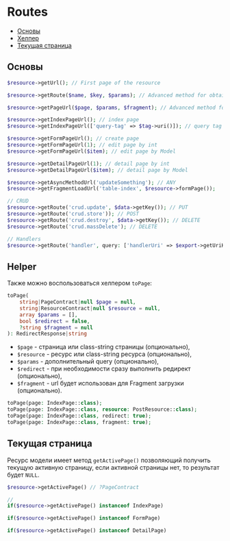 # Routes

  - [Основы](#basics)
  - [Хелпер](#helper)
  - [Текущая страница](#current-page)

<a name="basics"></a>
## Основы

```php
$resource->getUrl(); // First page of the resource

$resource->getRoute($name, $key, $params); // Advanced method for obtaining routes

$resource->getPageUrl($page, $params, $fragment); // Advanced method for obtaining page`s route

$resource->getIndexPageUrl(); // index page
$resource->getIndexPageUrl(['query-tag' => $tag->uri()]); // query tag

$resource->getFormPageUrl(); // create page
$resource->getFormPageUrl(1); // edit page by int
$resource->getFormPageUrl($item); // edit page by Model

$resource->getDetailPageUrl(1); // detail page by int
$resource->getDetailPageUrl($item); // detail page by Model

$resource->getAsyncMethodUrl('updateSomething'); // ANY
$resource->getFragmentLoadUrl('table-index', $resource->formPage());

// CRUD
$resource->getRoute('crud.update', $data->getKey()); // PUT
$resource->getRoute('crud.store')); // POST
$resource->getRoute('crud.destroy', $data->getKey()); // DELETE
$resource->getRoute('crud.massDelete'); // DELETE

// Handlers
$resource->getRoute('handler', query: ['handlerUri' => $export->getUriKey()]);
```

<a name="helper"></a>
## Helper
Также можно воспользоваться хелпером `toPage`:

```php
toPage(
    string|PageContract|null $page = null,
    string|ResourceContract|null $resource = null,
    array $params = [],
    bool $redirect = false,
    ?string $fragment = null
): RedirectResponse|string
```

- `$page` - страница или class-string страницы (опционально),
- `$resource` - ресурс или class-string ресурса (опционально),
- `$params` - дополнительный query (опционально),
- `$redirect` - при необходимости сразу выполнить редирект (опционально),
- `$fragment` - url будет использован для Fragment загрузки (опционально).

```php
toPage(page: IndexPage::class);
toPage(page: IndexPage::class, resource: PostResource::class);
toPage(page: IndexPage::class, redirect: true);
toPage(page: IndexPage::class, fragment: true);
```

<a name="current-page"></a>
## Текущая страница

Ресурс модели имеет метод `getActivePage()` позволяющий получить текущую активную страницу, если активной страницы нет, то результат будет `NULL`.

```php
$resource->getActivePage() // ?PageContract

//
if($resource->getActivePage() instanceof IndexPage)

if($resource->getActivePage() instanceof FormPage)

if($resource->getActivePage() instanceof DetailPage)
```
